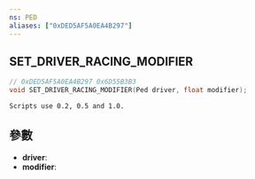 ```yaml
---
ns: PED
aliases: ["0xDED5AF5A0EA4B297"]
---
```

## SET_DRIVER_RACING_MODIFIER

```c
// 0xDED5AF5A0EA4B297 0x6D55B3B3
void SET_DRIVER_RACING_MODIFIER(Ped driver, float modifier);
```

```
Scripts use 0.2, 0.5 and 1.0.  
```

## 參數
* **driver**: 
* **modifier**: 

